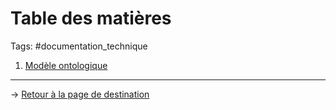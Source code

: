 # Table des matières
Tags: #documentation_technique

1. [Modèle ontologique](/documentation_technique/ontologie.md)
---
→ [Retour à la page de destination](/Index.md)